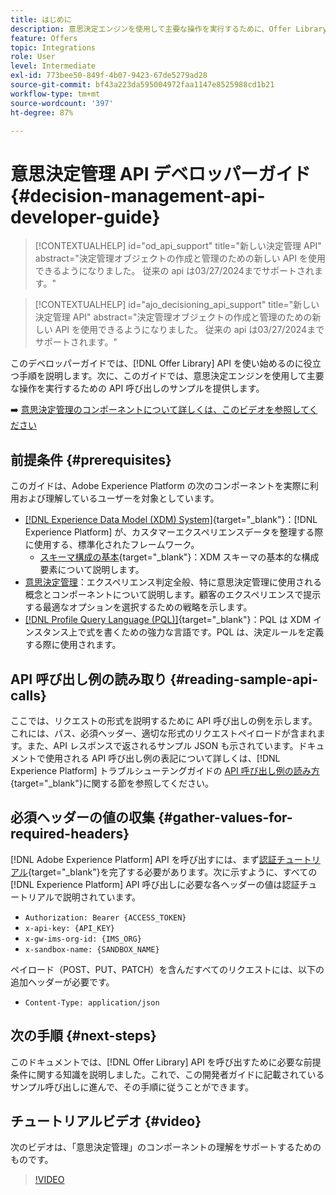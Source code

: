 ```yaml
---
title: はじめに
description: 意思決定エンジンを使用して主要な操作を実行するために、Offer Library API の使用を開始する方法について説明します。
feature: Offers
topic: Integrations
role: User
level: Intermediate
exl-id: 773bee50-849f-4b07-9423-67de5279ad28
source-git-commit: bf43a223da595004972faa1147e8525988cd1b21
workflow-type: tm+mt
source-wordcount: '397'
ht-degree: 87%

---
```


# 意思決定管理 API デベロッパーガイド {#decision-management-api-developer-guide}

>[!CONTEXTUALHELP]
>id="od_api_support"
>title="新しい決定管理 API"
>abstract="決定管理オブジェクトの作成と管理のための新しい API を使用できるようになりました。 従来の api は03/27/2024までサポートされます。"

>[!CONTEXTUALHELP]
>id="ajo_decisioning_api_support"
>title="新しい決定管理 API"
>abstract="決定管理オブジェクトの作成と管理のための新しい API を使用できるようになりました。 従来の api は03/27/2024までサポートされます。"

このデベロッパーガイドでは、[!DNL Offer Library] API を使い始めるのに役立つ手順を説明します。次に、このガイドでは、意思決定エンジンを使用して主要な操作を実行するための API 呼び出しのサンプルを提供します。

➡️ [意思決定管理のコンポーネントについて詳しくは、このビデオを参照してください](#video)

## 前提条件 {#prerequisites}

このガイドは、Adobe Experience Platform の次のコンポーネントを実際に利用および理解しているユーザーを対象としています。

* [[!DNL Experience Data Model (XDM) System]](https://experienceleague.adobe.com/docs/experience-platform/xdm/home.html?lang=ja){target="_blank"}：[!DNL Experience Platform] が、カスタマーエクスペリエンスデータを整理する際に使用する、標準化されたフレームワーク。
   * [スキーマ構成の基本](https://experienceleague.adobe.com/docs/experience-platform/xdm/schema/composition.html?lang=ja){target="_blank"}：XDM スキーマの基本的な構成要素について説明します。
* [意思決定管理](../../../using/offers/get-started/starting-offer-decisioning.md)：エクスペリエンス判定全般、特に意思決定管理に使用される概念とコンポーネントについて説明します。顧客のエクスペリエンスで提示する最適なオプションを選択するための戦略を示します。
* [[!DNL Profile Query Language (PQL)]](https://experienceleague.adobe.com/docs/experience-platform/segmentation/pql/overview.html?lang=ja){target="_blank"}：PQL は XDM インスタンス上で式を書くための強力な言語です。PQL は、決定ルールを定義する際に使用されます。

## API 呼び出し例の読み取り {#reading-sample-api-calls}

ここでは、リクエストの形式を説明するために API 呼び出しの例を示します。これには、パス、必須ヘッダー、適切な形式のリクエストペイロードが含まれます。また、API レスポンスで返されるサンプル JSON も示されています。ドキュメントで使用される API 呼び出し例の表記について詳しくは、[!DNL Experience Platform] トラブルシューテングガイドの [API 呼び出し例の読み方](https://experienceleague.adobe.com/docs/experience-platform/landing/troubleshooting.html?lang=ja#how-do-i-format-an-api-request){target="_blank"}に関する節を参照してください。

## 必須ヘッダーの値の収集 {#gather-values-for-required-headers}

[!DNL Adobe Experience Platform] API を呼び出すには、まず[認証チュートリアル](https://experienceleague.adobe.com/docs/experience-platform/landing/platform-apis/api-authentication.html?lang=ja){target="_blank"}を完了する必要があります。次に示すように、すべての [!DNL Experience Platform] API 呼び出しに必要な各ヘッダーの値は認証チュートリアルで説明されています。

* `Authorization: Bearer {ACCESS_TOKEN}`
* `x-api-key: {API_KEY}`
* `x-gw-ims-org-id: {IMS_ORG}`
* `x-sandbox-name: {SANDBOX_NAME}`

ペイロード（POST、PUT、PATCH）を含んだすべてのリクエストには、以下の追加ヘッダーが必要です。

* `Content-Type: application/json`

## 次の手順 {#next-steps}

このドキュメントでは、[!DNL Offer Library] API を呼び出すために必要な前提条件に関する知識を説明しました。これで、この開発者ガイドに記載されているサンプル呼び出しに進んで、その手順に従うことができます。
<!--
>[!NOTE]
>
> The In-app messaging channel in Adobe Journey Optimizer uses decision management objects. If your organization uses the in-app messaging channel, then API list requests for objects will include objects created by the in-app messaging service and can be ignored for decision management use cases. Objects created for in-app messages will have `createdBy = “Mobile_Sheliak”`.
-->

## チュートリアルビデオ {#video}

次のビデオは、「意思決定管理」のコンポーネントの理解をサポートするためのものです。

>[!VIDEO](https://video.tv.adobe.com/v/329919?quality=12)

